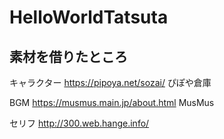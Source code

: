 # HelloWorldTatsuta

## 素材を借りたところ

キャラクター
https://pipoya.net/sozai/
ぴぽや倉庫

BGM
https://musmus.main.jp/about.html
MusMus

セリフ
http://300.web.hange.info/